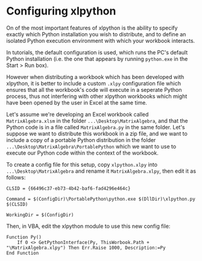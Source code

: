 # Configuring xlpython

On of the most important features of xlpython is the ability to specify exactly which Python installation you wish to distribute, and to define an isolated Python execution environment with which your workbook interacts.

In tutorials, the default configuration is used, which runs the PC's default Python installation (i.e. the one that appears by running `python.exe` in the Start > Run box).

However when distributing a workbook which has been developed with xlpython, it is better to include a custom `.xlpy` configuration file which ensures that all the workbook's code will execute in a seperate Python process, thus not interfering with other xlpython workbooks which might have been opened by the user in Excel at the same time.

Let's assume we're developing an Excel workbook called `MatrixAlgebra.xlsm` in the folder `...\Desktop\MatrixAlgebra`, and that the Python code is in a file called `MatrixAlgebra.py` in the same folder. Let's suppose we want to distribute this workbook in a zip file, and we want to include a copy of a portable Python distribution in the folder `...\Desktop\MatrixAlgebra\PortablePython` which we want to use to execute our Python code within the context of the workbook.

To create a config file for this setup, copy `xlpython.xlpy` into `...\Desktop\MatrixAlgebra` and rename it `MatrixAlgebra.xlpy`, then edit it as follows:

    CLSID = {66496c37-eb73-4b42-baf6-fad4296e464c}

    Command = $(ConfigDir)\PortablePython\python.exe $(DllDir)\xlpython.py $(CLSID)
    
    WorkingDir = $(ConfigDir)
    
Then, in VBA, edit the xlpython module to use this new config file:

    Function Py()
        If 0 <> GetPythonInterface(Py, ThisWorbook.Path + "\MatrixAlgebra.xlpy") Then Err.Raise 1000, Description:=Py
    End Function

